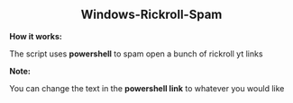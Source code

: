 <h2 align="center"> Windows-Rickroll-Spam </h2>

**How it works:**

The script uses **powershell** to spam open a bunch of rickroll yt links

**Note:**

You can change the text in the **powershell link** to whatever you would like
